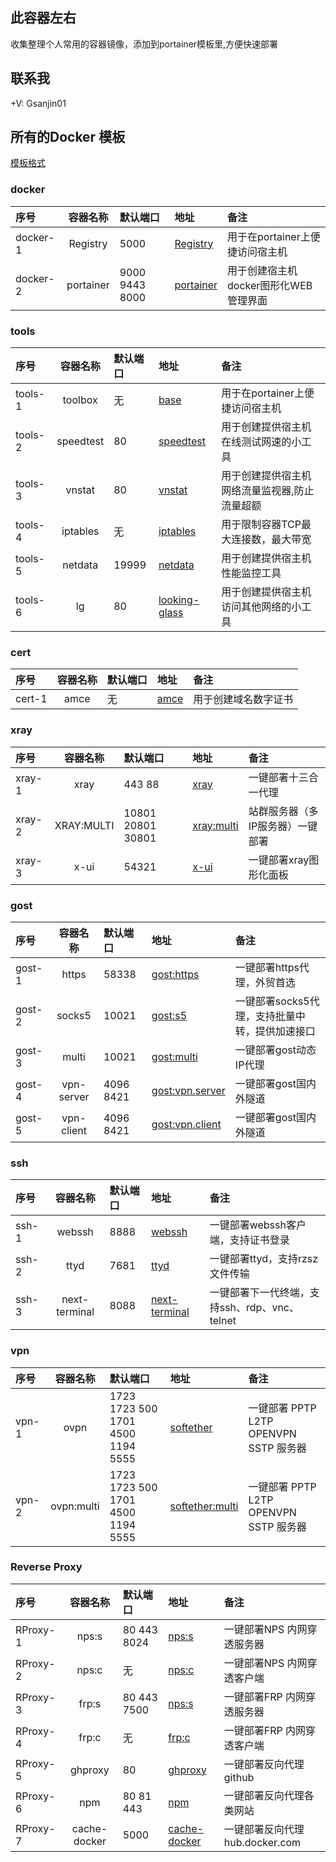 ## 此容器左右
收集整理个人常用的容器镜像，添加到portainer模板里,方便快速部署

## 联系我

+V: Gsanjin01

## 所有的Docker 模板 
[模板格式](https://docs.portainer.io/advanced/app-templates/format#administrator-only)

### docker
|序号|容器名称|默认端口|地址|备注|
|:----|:----:|:----|:----|:----|
|docker-1|Registry|5000|[Registry](https://hub.docker.com/_/registry)|用于在portainer上便捷访问宿主机|
|docker-2|portainer|9000 9443 8000|[portainer](https://hub.docker.com/r/lihaixin/portainer)|用于创建宿主机docker图形化WEB管理界面|

### tools
|序号|容器名称|默认端口|地址|备注|
|:----|:----:|:----|:----|:----|
|tools-1|toolbox|无|[base](https://hub.docker.com/r/lihaixin/toolbox)|用于在portainer上便捷访问宿主机|
|tools-2|speedtest|80|[speedtest](https://hub.docker.com/r/lihaixin/speedtest)|用于创建提供宿主机在线测试网速的小工具|
|tools-3|vnstat|80|[vnstat](https://hub.docker.com/r/lihaixin/vnstat)|用于创建提供宿主机网络流量监视器,防止流量超额|
|tools-4|iptables|无|[iptables](https://hub.docker.com/r/lihaixin/iptables)|用于限制容器TCP最大连接数，最大带宽|
|tools-5|netdata|19999|[netdata](https://hub.docker.com/r/lihaixin/netdata)|用于创建提供宿主机性能监控工具|
|tools-6|lg|80|[looking-glass](https://hub.docker.com/r/lihaixin/looking-glass)|用于创建提供宿主机访问其他网络的小工具|

### cert 
|序号|容器名称|默认端口|地址|备注|
|:----|:----:|:----|:----|:----|
|cert-1|amce|无|[amce](https://hub.docker.com/r/lihaixin/amce)|用于创建域名数字证书|

### xray 
|序号|容器名称|默认端口|地址|备注|
|:----|:----:|:----|:----|:----|
| xray-1|xray|443 88|[xray](https://hub.docker.com/r/lihaixin/xray)|一键部署十三合一代理|
| xray-2|XRAY:MULTI|10801 20801 30801 |[xray:multi](https://hub.docker.com/r/lihaixin/xray/tags)|站群服务器（多IP服务器）一键部署|
| xray-3|x-ui|54321|[x-ui](https://hub.docker.com/r/lihaixin/x-ui)|一键部署xray图形化面板|

### gost
|序号|容器名称|默认端口|地址|备注|
|:----|:----:|:----|:----|:----|
| gost-1|https|58338|[gost:https](https://hub.docker.com/r/lihaixin/gost/tags)|一键部署https代理，外贸首选|
| gost-2|socks5|10021|[gost:s5](https://hub.docker.com/r/lihaixin/gost/tags)|一键部署socks5代理，支持批量中转，提供加速接口|
| gost-3|multi|10021|[gost:multi](https://hub.docker.com/r/lihaixin/gost/tags)|一键部署gost动态IP代理|
| gost-4|vpn-server|4096 8421|[gost:vpn.server](https://hub.docker.com/r/lihaixin/gost/tags)|一键部署gost国内外隧道|
| gost-5|vpn-client|4096 8421|[gost:vpn.client](https://hub.docker.com/r/lihaixin/gost/tags)|一键部署gost国内外隧道|

### ssh
|序号|容器名称|默认端口|地址|备注|
|:----|:----:|:----|:----|:----|
| ssh-1|webssh|8888|[webssh](https://hub.docker.com/r/lihaixin/webssh)|一键部署webssh客户端，支持证书登录|
| ssh-2|ttyd|7681|[ttyd](https://hub.docker.com/r/lihaixin/ttyd)|一键部署ttyd，支持rzsz文件传输|
| ssh-3|next-terminal|8088|[next-terminal](https://hub.docker.com/r/lihaixin/next-terminal)|一键部署下一代终端，支持ssh、rdp、vnc、telnet |

### vpn
|序号|容器名称|默认端口|地址|备注|
|:----|:----:|:----|:----|:----|
| vpn-1|ovpn|1723 1723 500 1701 4500 1194 5555 |[softether](https://hub.docker.com/r/lihaixin/softether)|一键部署 PPTP L2TP OPENVPN SSTP 服务器|
| vpn-2|ovpn:multi|1723 1723 500 1701 4500 1194 5555 |[softether:multi](https://hub.docker.com/r/lihaixin/softether/tags)|一键部署 PPTP L2TP OPENVPN SSTP 服务器|


### Reverse Proxy
|序号|容器名称|默认端口|地址|备注|
|:----|:----:|:----|:----|:----|
| RProxy-1|nps:s|80 443 8024 |[nps:s](https://hub.docker.com/r/lihaixin/nps)|一键部署NPS 内网穿透服务器|
| RProxy-2|nps:c|无 |[nps:c](https://hub.docker.com/r/lihaixin/nps)|一键部署NPS 内网穿透客户端|
| RProxy-3|frp:s|80 443 7500 |[nps:s](https://hub.docker.com/r/lihaixin/frp)|一键部署FRP 内网穿透服务器|
| RProxy-4|frp:c|无 |[frp:c](https://hub.docker.com/r/lihaixin/frp)|一键部署FRP 内网穿透客户端|
| RProxy-5|ghproxy|80 |[ghproxy](https://hub.docker.com/r/lihaixin/ghproxy)|一键部署反向代理github|
| RProxy-6|npm|80 81 443 |[npm](https://hub.docker.com/r/lihaixin/npm)|一键部署反向代理各类网站|
| RProxy-7| cache-docker|5000 |[cache-docker](https://hub.docker.com/_/registry)|一键部署反向代理hub.docker.com|
